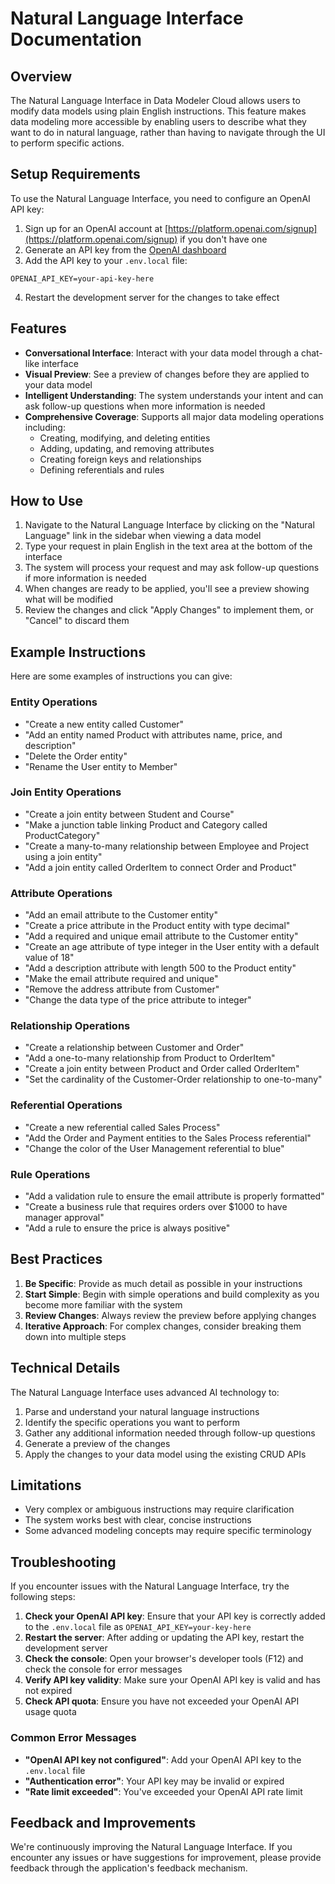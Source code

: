 # Natural Language Interface Documentation

## Overview

The Natural Language Interface in Data Modeler Cloud allows users to modify data models using plain English instructions. This feature makes data modeling more accessible by enabling users to describe what they want to do in natural language, rather than having to navigate through the UI to perform specific actions.

## Setup Requirements

To use the Natural Language Interface, you need to configure an OpenAI API key:

1. Sign up for an OpenAI account at [https://platform.openai.com/signup](https://platform.openai.com/signup) if you don't have one
2. Generate an API key from the [OpenAI dashboard](https://platform.openai.com/api-keys)
3. Add the API key to your `.env.local` file:

```
OPENAI_API_KEY=your-api-key-here
```

4. Restart the development server for the changes to take effect

## Features

- **Conversational Interface**: Interact with your data model through a chat-like interface
- **Visual Preview**: See a preview of changes before they are applied to your data model
- **Intelligent Understanding**: The system understands your intent and can ask follow-up questions when more information is needed
- **Comprehensive Coverage**: Supports all major data modeling operations including:
  - Creating, modifying, and deleting entities
  - Adding, updating, and removing attributes
  - Creating foreign keys and relationships
  - Defining referentials and rules

## How to Use

1. Navigate to the Natural Language Interface by clicking on the "Natural Language" link in the sidebar when viewing a data model
2. Type your request in plain English in the text area at the bottom of the interface
3. The system will process your request and may ask follow-up questions if more information is needed
4. When changes are ready to be applied, you'll see a preview showing what will be modified
5. Review the changes and click "Apply Changes" to implement them, or "Cancel" to discard them

## Example Instructions

Here are some examples of instructions you can give:

### Entity Operations

- "Create a new entity called Customer"
- "Add an entity named Product with attributes name, price, and description"
- "Delete the Order entity"
- "Rename the User entity to Member"

### Join Entity Operations

- "Create a join entity between Student and Course"
- "Make a junction table linking Product and Category called ProductCategory"
- "Create a many-to-many relationship between Employee and Project using a join entity"
- "Add a join entity called OrderItem to connect Order and Product"

### Attribute Operations

- "Add an email attribute to the Customer entity"
- "Create a price attribute in the Product entity with type decimal"
- "Add a required and unique email attribute to the Customer entity"
- "Create an age attribute of type integer in the User entity with a default value of 18"
- "Add a description attribute with length 500 to the Product entity"
- "Make the email attribute required and unique"
- "Remove the address attribute from Customer"
- "Change the data type of the price attribute to integer"

### Relationship Operations

- "Create a relationship between Customer and Order"
- "Add a one-to-many relationship from Product to OrderItem"
- "Create a join entity between Product and Order called OrderItem"
- "Set the cardinality of the Customer-Order relationship to one-to-many"

### Referential Operations

- "Create a new referential called Sales Process"
- "Add the Order and Payment entities to the Sales Process referential"
- "Change the color of the User Management referential to blue"

### Rule Operations

- "Add a validation rule to ensure the email attribute is properly formatted"
- "Create a business rule that requires orders over $1000 to have manager approval"
- "Add a rule to ensure the price is always positive"

## Best Practices

1. **Be Specific**: Provide as much detail as possible in your instructions
2. **Start Simple**: Begin with simple operations and build complexity as you become more familiar with the system
3. **Review Changes**: Always review the preview before applying changes
4. **Iterative Approach**: For complex changes, consider breaking them down into multiple steps

## Technical Details

The Natural Language Interface uses advanced AI technology to:

1. Parse and understand your natural language instructions
2. Identify the specific operations you want to perform
3. Gather any additional information needed through follow-up questions
4. Generate a preview of the changes
5. Apply the changes to your data model using the existing CRUD APIs

## Limitations

- Very complex or ambiguous instructions may require clarification
- The system works best with clear, concise instructions
- Some advanced modeling concepts may require specific terminology

## Troubleshooting

If you encounter issues with the Natural Language Interface, try the following steps:

1. **Check your OpenAI API key**: Ensure that your API key is correctly added to the `.env.local` file as `OPENAI_API_KEY=your-key-here`
2. **Restart the server**: After adding or updating the API key, restart the development server
3. **Check the console**: Open your browser's developer tools (F12) and check the console for error messages
4. **Verify API key validity**: Make sure your OpenAI API key is valid and has not expired
5. **Check API quota**: Ensure you have not exceeded your OpenAI API usage quota

### Common Error Messages

- **"OpenAI API key not configured"**: Add your OpenAI API key to the `.env.local` file
- **"Authentication error"**: Your API key may be invalid or expired
- **"Rate limit exceeded"**: You've exceeded your OpenAI API rate limit

## Feedback and Improvements

We're continuously improving the Natural Language Interface. If you encounter any issues or have suggestions for improvement, please provide feedback through the application's feedback mechanism.

